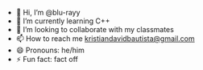 - 👋 Hi, I’m @blu-rayy
- 🌱 I’m currently learning C++
- 💞️ I’m looking to collaborate with my classmates
- 📫 How to reach me kristiandavidbautista@gmail.com
- 😄 Pronouns: he/him
- ⚡ Fun fact: fact off

<!---
blu-rayy/blu-rayy is a ✨ special ✨ repository because its `README.md` (this file) appears on your GitHub profile.
You can click the Preview link to take a look at your changes.
--->

